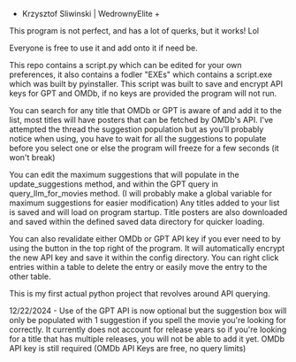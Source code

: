 + Krzysztof Sliwinski | WedrownyElite +

This program is not perfect, and has a lot of querks, but it works! Lol

Everyone is free to use it and add onto it if need be. 

This repo contains a script.py which can be edited for your own preferences, it also contains a fodler "EXEs" which contains a script.exe which was built by pyinstaller.
This script was built to save and encrypt API keys for GPT and OMDb, if no keys are provided the program will not run.

You can search for any title that OMDb or GPT is aware of and add it to the list, most titles will have posters that can be fetched by OMDb's API.
I've attempted the thread the suggestion population but as you'll probably notice when using, you have to wait for all the suggestions to populate before you select one or else the program will freeze for a few seconds (it won't break)

You can edit the maximum suggestions that will populate in the update_suggestions method, and within the GPT query in query_llm_for_movies method. (I will probably make a global variable for maximum suggestions for easier modification)
Any titles added to your list is saved and will load on program startup. Title posters are also downloaded and saved within the defined saved data directory for quicker loading.

You can also revalidate either OMDb or GPT API key if you ever need to by using the button in the top right of the program. It will automatically encrypt the new API key and save it within the config directory.
You can right click entries within a table to delete the entry or easily move the entry to the other table.

This is my first actual python project that revolves around API querying.

12/22/2024 - Use of the GPT API is now optional but the suggestion box will only be populated with 1 suggestion if you spell the movie you're looking for correctly. It currently does not account for release years so if you're looking for a title that has multiple releases, you will not be able to add it yet.
OMDb API key is still required (OMDb API Keys are free, no query limits)
